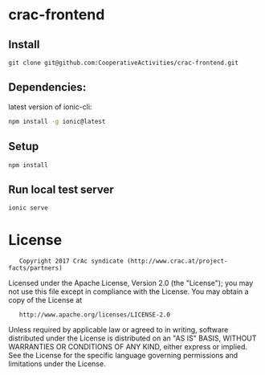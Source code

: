 # crac-frontend

## Install

```
git clone git@github.com:CooperativeActivities/crac-frontend.git
```

## Dependencies:
latest version of ionic-cli:
```sh
npm install -g ionic@latest
```

## Setup
```
npm install
```

## Run local test server
```
ionic serve
```
# License

       Copyright 2017 CrAc syndicate (http://www.crac.at/project-facts/partners)

   Licensed under the Apache License, Version 2.0 (the "License");
   you may not use this file except in compliance with the License.
   You may obtain a copy of the License at

       http://www.apache.org/licenses/LICENSE-2.0

   Unless required by applicable law or agreed to in writing, software
   distributed under the License is distributed on an "AS IS" BASIS,
   WITHOUT WARRANTIES OR CONDITIONS OF ANY KIND, either express or implied.
   See the License for the specific language governing permissions and
   limitations under the License.

